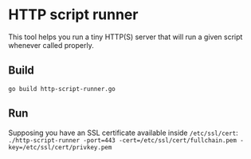# HTTP script runner

This tool helps you run a tiny HTTP(S) server that will run a given script whenever called properly.

## Build

`go build http-script-runner.go`

## Run

Supposing you have an SSL certificate available inside `/etc/ssl/cert`:
`./http-script-runner -port=443 -cert=/etc/ssl/cert/fullchain.pem -key=/etc/ssl/cert/privkey.pem`
